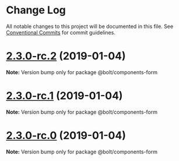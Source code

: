 # Change Log

All notable changes to this project will be documented in this file.
See [Conventional Commits](https://conventionalcommits.org) for commit guidelines.

# [2.3.0-rc.2](https://github.com/bolt-design-system/bolt/tree/master/packages/components/bolt-form/compare/v2.3.0-rc.1...v2.3.0-rc.2) (2019-01-04)

**Note:** Version bump only for package @bolt/components-form





# [2.3.0-rc.1](https://github.com/bolt-design-system/bolt/tree/master/packages/components/bolt-form/compare/vv2.3.0-rc.0...v2.3.0-rc.1) (2019-01-04)

**Note:** Version bump only for package @bolt/components-form





# [2.3.0-rc.0](https://github.com/bolt-design-system/bolt/tree/master/packages/components/bolt-form/compare/v2.2.1...v2.3.0-rc.0) (2019-01-04)

**Note:** Version bump only for package @bolt/components-form
